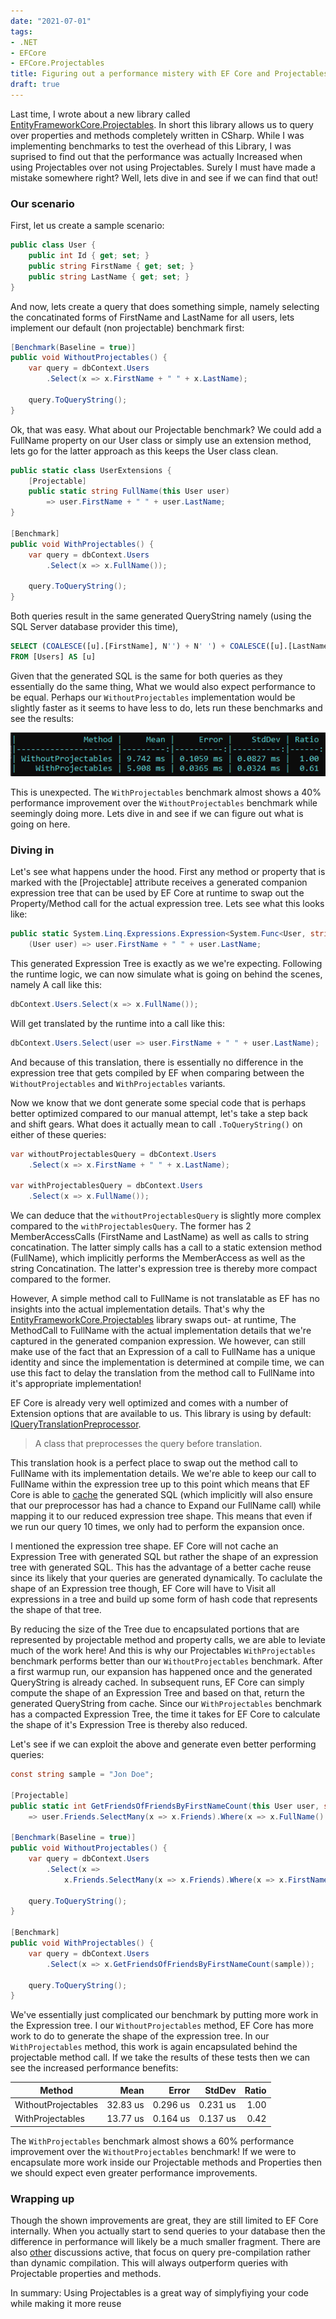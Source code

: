 ```yaml
---
date: "2021-07-01"
tags:
- .NET
- EFCore
- EFCore.Projectables
title: Figuring out a performance mistery with EF Core and Projectables
draft: true
---
```


Last time, I wrote about a new library called [EntityFrameworkCore.Projectables](https://github.com/koenbeuk/EntityFrameworkCore.Projectables). In short this library allows us to query over properties and methods completely written in CSharp. While I was implementing benchmarks to test the overhead of this Library, I was suprised to find out that the performance was actually Increased when using Projectables over not using Projectables. Surely I must have made a mistake somewhere right? Well, lets dive in and see if we can find that out!


### Our scenario

First, let us create a sample scenario:

```csharp
public class User {
    public int Id { get; set; }
    public string FirstName { get; set; }
    public string LastName { get; set; }
}
```

And now, lets create a query that does something simple, namely selecting the concatinated forms of FirstName and LastName for all users, lets implement our default (non projectable) benchmark first:

```csharp
[Benchmark(Baseline = true)]
public void WithoutProjectables() {
    var query = dbContext.Users
        .Select(x => x.FirstName + " " + x.LastName);

    query.ToQueryString();
}
```

Ok, that was easy. What about our Projectable benchmark? We could add a FullName property on our User class or simply use an extension method, lets go for the latter approach as this keeps the User class clean.

```csharp
public static class UserExtensions {
    [Projectable]
    public static string FullName(this User user)
        => user.FirstName + " " + user.LastName;
}

[Benchmark]
public void WithProjectables() {
    var query = dbContext.Users
        .Select(x => x.FullName());

    query.ToQueryString();
}
```

Both queries result in the same generated QueryString namely (using the SQL Server database provider this time),
```sql
SELECT (COALESCE([u].[FirstName], N'') + N' ') + COALESCE([u].[LastName], N'')
FROM [Users] AS [u]
```

Given that the generated SQL is the same for both queries as they essentially do the same thing, What we would also expect performance to be equal. Perhaps our `WithoutProjectables` implementation would be slightly faster as it seems to have less to do, lets run these benchmarks and see the results:


![FullName benchmark results](fullname-results.png "FullName benchmark results")

This is unexpected. The `WithProjectables` benchmark almost shows a 40% performance improvement over the `WithoutProjectables` benchmark while seemingly doing more. Lets dive in and see if we can figure out what is going on here.

### Diving in

Let's see what happens under the hood. First any method or property that is marked with the [Projectable] attribute receives a generated companion expression tree that can be used by EF Core at runtime to swap out the Property/Method call for the actual expression tree. Lets see what this looks like:

```csharp
public static System.Linq.Expressions.Expression<System.Func<User, string>> Expression => 
    (User user) => user.FirstName + " " + user.LastName;
```

This generated Expression Tree is exactly as we we're expecting. Following the runtime logic, we can now simulate what is going on behind the scenes, namely A call like this:

```csharp
dbContext.Users.Select(x => x.FullName());
```

Will get translated by the runtime into a call like this:
```csharp
dbContext.Users.Select(user => user.FirstName + " " + user.LastName);
```

And because of this translation, there is essentially no difference in the expression tree that gets compiled by EF when comparing between the `WithoutProjectables` and `WithProjectables` variants.

Now we know that we dont generate some special code that is perhaps better optimized compared to our manual attempt, let's take a step back and shift gears. What does it actually mean to call `.ToQueryString()` on either of these queries:

```csharp
var withoutProjectablesQuery = dbContext.Users
    .Select(x => x.FirstName + " " + x.LastName);

var withProjectablesQuery = dbContext.Users
    .Select(x => x.FullName());
```

We can deduce that the `withoutProjectablesQuery` is slightly more complex compared to the `withProjectablesQuery`. The former has 2 MemberAccessCalls (FirstName and LastName) as well as calls to string concatination. The latter simply calls has a call to a static extension method (FullName), which implicitly performs the MemberAccess as well as the string Concatination. The latter's expression tree is thereby more compact compared to the former. 

However, A simple method call to FullName is not translatable as EF has no insights into the actual implementation details. That's why the [EntityFrameworkCore.Projectables](https://github.com/koenbeuk/EntityFrameworkCore.Projectables) library swaps out- at runtime, The MethodCall to FullName with the actual implementation details that we're captured in the generated companion expression. We however, can still make use of the fact that an Expression of a call to FullName has a unique identity and since the implementation is determined at compile time, we can use this fact to delay the translation from the method call  to FullName into it's appropriate implementation!

EF Core is already very well optimized and comes with a number of Extension options that are available to us. This library is using by default: [IQueryTranslationPreprocessor](https://docs.microsoft.com/en-us/dotnet/api/microsoft.entityframeworkcore.query.querytranslationpreprocessor).

> A class that preprocesses the query before translation.

This translation hook is a perfect place to swap out the method call to FullName with its implementation details. We we're able to keep our call to FullName within the expression tree up to this point which means that EF Core is able to [cache](https://docs.microsoft.com/en-us/dotnet/api/microsoft.entityframeworkcore.query.querytranslationpreprocessor?view=efcore-5.0) the generated SQL (which implicitly will also ensure that our preprocessor has had a chance to Expand our FullName call) while mapping it to our reduced expression tree shape. This means that even if we run our query 10 times, we only had to perform the expansion once.


I mentioned the expression tree shape. EF Core will not cache an Expression Tree with generated SQL but rather the shape of an expression tree with generated SQL. This has the advantage of a better cache reuse since its likely that your queries are generated dynamically. To caclulate the shape of an Expression tree though, EF Core will have to Visit all expressions in a tree and build up some form of hash code that represents the shape of that tree.

By reducing the size of the Tree due to encapsulated portions that are represented by projectable method and property calls, we are able to leviate much of the work here! And this is why our Projectables `WithProjectables` benchmark performs better than our `WithoutProjectables` benchmark. After a first warmup run, our expansion has happened once and the generated QueryString is already cached. In subsequent runs, EF Core can simply compute the shape of an Expression Tree and based on that, return the generated QueryString from cache. Since our `WithProjectables` benchmark has a compacted Expression Tree, the time it takes for EF Core to calculate the shape of it's Expression Tree is thereby also reduced.

Let's see if we can exploit the above and generate even better performing queries:

```csharp
const string sample = "Jon Doe";

[Projectable]
public static int GetFriendsOfFriendsByFirstNameCount(this User user, string fullName)
    => user.Friends.SelectMany(x => x.Friends).Where(x => x.FullName() == fullName).Count();

[Benchmark(Baseline = true)]
public void WithoutProjectables() {
    var query = dbContext.Users
        .Select(x =>
            x.Friends.SelectMany(x => x.Friends).Where(x => x.FirstName + " " + x.LastName == sample).Count());

    query.ToQueryString();
}

[Benchmark]
public void WithProjectables() {
    var query = dbContext.Users
        .Select(x => x.GetFriendsOfFriendsByFirstNameCount(sample));

    query.ToQueryString();
}
```

We've essentially just complicated our benchmark by putting more work in the Expression tree. I our `WithoutProjectables` method, EF Core has more work to do to generate the shape of the expression tree. In our `WithProjectables` method, this work is again encapsulated behind the projectable method call. If we take the results of these tests then we can see the increased performance benefits:

|              Method |     Mean |    Error |   StdDev | Ratio |
|-------------------- |---------:|---------:|---------:|------:|
| WithoutProjectables | 32.83 us | 0.296 us | 0.231 us |  1.00 |
|    WithProjectables | 13.77 us | 0.164 us | 0.137 us |  0.42 |

The `WithProjectables` benchmark almost shows a 60% performance improvement over the `WithoutProjectables` benchmark! If we were to encapsulate more work inside our Projectable methods and Properties then we should expect even greater performance improvements.

### Wrapping up

Though the shown improvements are great, they are still limited to EF Core internally. When you actually start to send queries to your database then the difference in performance will likely be a much smaller fragment. There are also [other](https://github.com/dotnet/efcore/issues/25009) discussions active, that focus on query pre-compilation rather than dynamic compilation. This will always outperform queries with Projectable properties and methods.

In summary: Using Projectables is a great way of simplyfiying your code while making it more reuse